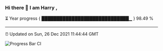 ### Hi there 👋 I am Harry , 

⏳ Year progress { █████████████████████████████▁ } 98.49 %

---

⏰ Updated on Sun, 26 Dec 2021 11:44:44 GMT

![Progress Bar CI](https://github.com/duykhang68/duykhang68/workflows/Progress%20Bar%20CI/badge.svg)
